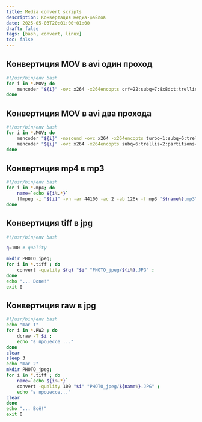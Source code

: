 ```yaml
---
title: Media convert scripts
description: Конвертация медиа-файлов
date: 2025-05-03T20:01:00+01:00
draft: false
tags: [bash, convert, linux] 
toc: false
---
```


## Конвертиция MOV в avi один проход

```bash
#!/usr/bin/env bash
for i in *.MOV; do
    mencoder "${i}" -ovc x264 -x264encopts crf=22:subq=7:8x8dct:trellis=2:threads=0:frameref=3:bframes=3:weightb -oac mp3lame -lameopts cbr:br=256 -o "${i}.avi";
done
```

## Конвертиция MOV в avi два прохода

```bash
#!/usr/bin/env bash
for i in *.MOV; do
    mencoder "${i}" -nosound -ovc x264 -x264encopts turbo=1:subq=6:trellis=2:partitions=all:8x8dct:me=umh:frameref=5:bframes=5:threads=2:bitrate=5000:pass=1 -noskip -mc 0 -o /dev/null;
    mencoder "${i}" -ovc x264 -x264encopts subq=6:trellis=2:partitions=all:8x8dct:me=umh:frameref=5:bframes=5:threads=2:bitrate=5000:pass=2 -oac mp3lame -lameopts cbr:br=256 -noskip -mc 0 -o "${i}-2p.avi"
done
```

## Конвертиция mp4 в mp3

````bash
#!/usr/bin/env bash
for i in *.mp4; do
    name=`echo ${i%.*}`
    ffmpeg -i "${i}" -vn -ar 44100 -ac 2 -ab 126k -f mp3 "${name%}.mp3";
done
````

## Конвертиция tiff в jpg

```bash
#!/usr/bin/env bash

q=100 # quality

mkdir PHOTO_jpeg;
for i in *.tiff ; do
    convert -quality ${q} "$i" "PHOTO_jpeg/${i%}.JPG" ;
done
echo "... Done!"
exit 0 

```

## Конвертиция raw в jpg

```bash
#!/usr/bin/env bash
echo "Шаг 1"
for i in *.RW2 ; do
    dcraw -T $i ;
    echo "в процессе ..."
done
clear
sleep 3
echo "Шаг 2"
mkdir PHOTO_jpeg;
for i in *.tiff ; do
    name=`echo ${i%.*}`
    convert -quality 100 "$i" "PHOTO_jpeg/${name%}.JPG" ;
    echo "в процессе..."
clear
done
echo "... Всё!"
exit 0 
```
